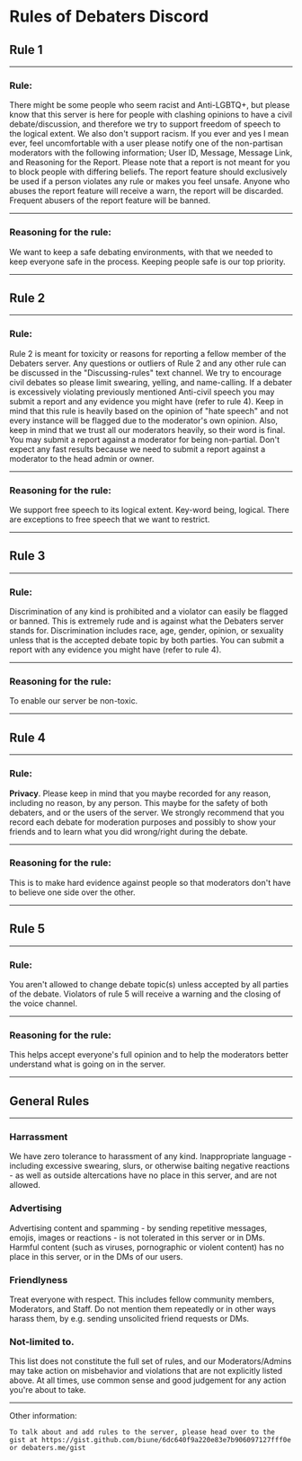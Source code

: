 # Rules of Debaters Discord
## **Rule 1**
---
### Rule:
There might be some people who seem racist and Anti-LGBTQ+, but please know that this server is here for people with clashing opinions to have a civil debate/discussion, and therefore we try to support freedom of speech to the logical extent. We also don't support racism.  If you ever and yes I mean ever, feel uncomfortable with a user please notify one of the non-partisan moderators with the following information; User ID, Message, Message Link, and Reasoning for the Report. Please note that a report is not meant for you to block people with differing beliefs. The report feature should exclusively be used if a person violates any rule or makes you feel unsafe. Anyone who abuses the report feature will receive a warn, the report will be discarded. Frequent abusers of the report feature will be banned.

---

### Reasoning for the rule: 
We want to keep a safe debating environments, with that we needed to keep everyone safe in the process. Keeping people safe is our top priority.

---

## **Rule 2**

---

### Rule:
Rule 2 is meant for toxicity or reasons for reporting a fellow member of the Debaters server. Any questions or outliers of Rule 2 and any other rule can be discussed in the "Discussing-rules" text channel. We try to encourage civil debates so please limit swearing, yelling, and name-calling. If a debater is excessively violating previously mentioned Anti-civil speech you may submit a report and any evidence you might have (refer to rule 4). Keep in mind that this rule is heavily based on the opinion of "hate speech" and not every instance will be flagged due to the moderator's own opinion. Also, keep in mind that we trust all our moderators heavily, so their word is final. You may submit a report 
against a moderator for being non-partial. Don't expect any fast results because we need to submit a report against a moderator to the head admin or owner. 

---

### Reasoning for the rule: 
We support free speech to its logical extent. Key-word being, logical. There are exceptions to free speech that we want to restrict. 

---

## **Rule 3**

---

### Rule:
Discrimination of any kind is prohibited and a violator can easily be flagged or banned. This is extremely rude and is against what the Debaters server stands for. Discrimination includes race, age, gender, opinion, or sexuality unless that is the accepted debate topic by both parties. You can submit a report with any evidence you might have (refer to rule 4). 

---

### Reasoning for the rule: 
To enable our server be non-toxic.

---

## **Rule 4**

---

### Rule:
**Privacy**. Please keep in mind that you maybe recorded for any reason, including no reason, by any person. This maybe for the safety of both debaters, and or the users of the server. We strongly recommend that you record each debate for moderation purposes and possibly to show your friends and to learn what you did wrong/right during the debate.

---

### Reasoning for the rule: 
This is to make hard evidence against people so that moderators don't have to believe one side over the other.

---

## **Rule 5**

---

### Rule:
You aren't allowed to change debate topic(s) unless accepted by all parties of the debate. Violators of rule 5 will receive a warning and the closing of the voice channel.

---

### Reasoning for the rule: 
This helps accept everyone's full opinion and to help the moderators better understand what is going on in the server.

---

## **General Rules**

---

### Harrassment
We have zero tolerance to harassment of any kind. Inappropriate language - including excessive swearing, slurs, or otherwise baiting negative reactions - as well as outside altercations have no place in this server, and are not allowed.

### Advertising
Advertising content and spamming - by sending repetitive messages, emojis, images or reactions - is not tolerated in this server or in DMs. Harmful content (such as viruses, pornographic or violent content) has no place in this server, or in the DMs of our users.

### Friendlyness
Treat everyone with respect. This includes fellow community members, Moderators, and Staff. Do not mention them repeatedly or in other ways harass them, by e.g. sending unsolicited friend requests or DMs.

### Not-limited to.
This list does not constitute the full set of rules, and our Moderators/Admins may take action on misbehavior and violations that are not explicitly listed above. At all times, use common sense and good judgement for any action you're about to take.

---

Other information:
```
To talk about and add rules to the server, please head over to the gist at https://gist.github.com/biune/6dc640f9a220e83e7b906097127fff0e or debaters.me/gist
```
